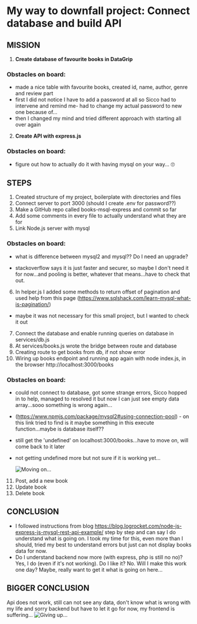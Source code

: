 # My way to downfall project:  Connect database and build API

## MISSION 

1. **Create database of favourite books in DataGrip**
    
### Obstacles on board: 
* made a nice table with favourite books, created id, name, author, genre and review part
* first I did not notice I have to add a password at all so Sicco had to intervene and remind me- had to change my actual password to new one because of...
* then I changed my mind and tried different approach with starting all over again

2. **Create API with express.js**

### Obstacles on board:

* figure out how to actually do it with having mysql on your way... 🙄

## STEPS

1. Created structure of my project, boilerplate with directories and files
2. Connect server to port 3000 (should I create .env for password??)
3. Make a GitHub repo called books-msql-express and commit so far
4. Add some comments in every file to actually understand what they are for
5. Link Node.js server with mysql

### Obstacles on board:
* what is difference between mysql2 and mysql?? Do I need an upgrade?
- stackoverflow says it is just faster and securer, so maybe I don't need it for now...and pooling is better, whatever that means...have to check that out.

6. In helper.js I added some methods to return offset of pagination and used help from this page (https://www.sqlshack.com/learn-mysql-what-is-pagination/)
* maybe it was not necessary for this small project, but I wanted to check it out
7. Connect the database and enable running queries on database in services/db.js
8. At services/books.js wrote the bridge between route and database
9. Creating route to get books from db, if not show error
10. Wiring up books endpoint and running app again with node index.js, in the browser http://localhost:3000/books
### Obstacles on board:
* could not connect to database, got some strange errors, Sicco hopped in to help, managed to resolved it but now I can just see empty data array...sooo
something is wrong again...
* (https://www.npmjs.com/package/mysql2#using-connection-pool) - on this link tried to find is it maybe something in this execute function...maybe is database itself??
* still get the 'undefined' on localhost:3000/books...have to move on, will come back to it later
* not getting undefined more but not sure if it is working yet...
  
  ![Moving on...](https://gph.is/2Af28gy.gif)
  
11. Post, add a new book
12. Update book
13. Delete book

## CONCLUSION

* I followed instructions from blog https://blog.logrocket.com/node-js-express-js-mysql-rest-api-example/ step by step and can say I do understand what is going on. I took my time for this, even more than I should, tried my best to understand errors but just can not display books data for now.
* Do I understand backend now more (with express, php is still no no)? Yes, I do (even if it's not working). Do I like it? No. Will I make this work one day? Maybe, really want to get it what is going on here... 

## BIGGER CONCLUSION

Api does not work, still can not see any data, don't know what is wrong with my life and sorry backend but have to let it go for now, my frontend is suffering...
![Giving up...](http://gph.is/145mpu6.gif)